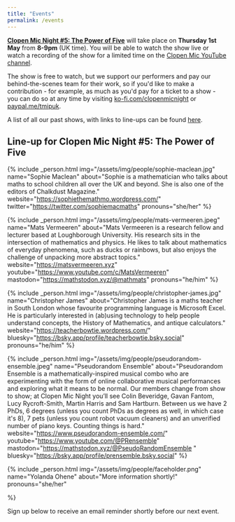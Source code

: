 ```yaml
---
title: "Events"
permalink: /events
---
```


[**Clopen Mic Night #5: The Power of Five**](/events/2025-05-01) will take place on **Thursday 1st May** from **8-9pm** (UK time).
You will be able to watch the show live or watch a recording of the show for a limited time on the [Clopen Mic YouTube channel](https://youtube.com/live/JVu2CG6kDVE).

The show is free to watch, but we support our performers and pay our behind-the-scenes team 
for their work, so if you'd like to make a contribution - for example, as much as you'd pay 
for a ticket to a show - you can do so at any time by visiting 
[ko-fi.com/clopenmicnight](https://ko-fi.com/clopenmicnight) or
[paypal.me/tmipuk](https://paypal.me/tmipuk).

A list of all our past shows, with links to line-ups can be found [here](list.md).

## Line-up for Clopen Mic Night #5: The Power of Five
{% include _person.html
    img="/assets/img/people/sophie-maclean.jpg"
    name="Sophie Maclean"
    about="Sophie is a mathematician who talks about maths to school children all over the UK and beyond. She is also one of the editors of Chalkdust Magazine."
    website="https://sophiethemathmo.wordpress.com/"
    twitter="https://twitter.com/sophiemacmaths"
    pronouns="she/her"
%}


{% include _person.html
    img="/assets/img/people/mats-vermeeren.jpeg"
    name="Mats Vermeeren"
    about="Mats Vermeeren is a research fellow and lecturer based at Loughborough University. His research sits in the intersection of mathematics and physics. He likes to talk about mathematics of everyday phenomena, such as ducks or rainbows, but also enjoys the challenge of unpacking more abstract topics."
    website="https://matsvermeeren.xyz"
    youtube="https://www.youtube.com/c/MatsVermeeren"
    mastodon="https://mathstodon.xyz/@mathmats"
    pronouns="he/him"
%}

{% include _person.html
    img="/assets/img/people/christopher-james.jpg"
    name="Christopher James"
    about="Christopher James is a maths teacher in South London whose favourite programming language is Microsoft Excel. He is particularly interested in (ab)using technology to help people understand concepts, the History of Mathematics, and antique calculators."
    website="https://teacherbowtie.wordpress.com/"
    bluesky="https://bsky.app/profile/teacherbowtie.bsky.social"
    pronouns="he/him"
%}

{% include _person.html
    img="/assets/img/people/pseudorandom-ensemble.jpeg"
    name="Pseudorandom Ensemble"
    about="Pseudorandom Ensemble is a mathematically-inspired musical combo who are experimenting with the form of online collaborative musical performances and exploring what it means to be normal. Our members change from show to show; at Clopen Mic Night you’ll see Colin Beveridge, Gavan Fantom, Lucy Rycroft-Smith, Martin Harris and Sam Hartburn. Between us we have 2 PhDs, 6 degrees (unless you count PhDs as degrees as well, in which case it's 8), 7 pets (unless you count robot vacuum cleaners) and an unverified number of piano keys. Counting things is hard."
    website="https://www.pseudorandom-ensemble.com/"
    youtube="https://www.youtube.com/@PRensemble"
    mastodon="https://mathstodon.xyz/@PseudoRandomEnsemble "
    bluesky="https://bsky.app/profile/prensemble.bsky.social"
%}

{% include _person.html
    img="/assets/img/people/faceholder.png"
    name="Yolanda Ohene"
    about="More information shortly!"
    pronouns="she/her"

%}

Sign up below to receive an email reminder shortly before our next event.
<div class="sender-form-field" data-sender-form-id="ks7i2oxmaq7jqdqvszm" style="text-align:center"></div>
